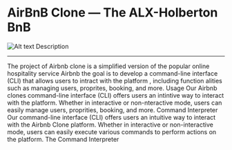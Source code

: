 # AirBnB Clone ― The ALX-Holberton BnB
![Alt text](https://github.com/chaimaamiftah14/AirBnB_clone/assets/78249686/f2fa11f4-70dd-47b4-9dcd-726ffc1b95bd)
Description
_______________________________________________________________________________________________________
The project of Airbnb clone is a simplified version of the popular online hospitality service Airbnb the goal is to develop a command-line interface (CLI) that allows users to intract with the platform , including function alities such as managing users, proprites, booking, and more.
Usage
Our Airbnb clones command-line interface (CLI) offers users an intintive way to interact with the platform. Whether in interactive or non-nteractive mode, users can easily manage users, proprities, booking, and more.
Command Interpreter
Our command-line interface (CLI) offers users an intuitive way to interact with the Airbnb Clone platform. Whether in interactive or non-interactive mode, users can easily execute various commands to perform actions on the platform.
The Command Interpreter
